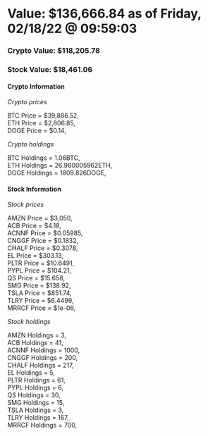 # Value: $136,666.84 as of Friday, 02/18/22 @ 09:59:03 

### Crypto Value: $118,205.78

### Stock Value: $18,461.06

#### Crypto Information 
*Crypto prices* 

BTC Price = $39,886.52,  
ETH Price = $2,806.85,  
DOGE Price = $0.14,  


*Crypto holdings* 

BTC Holdings = 1.06BTC,  
ETH Holdings = 26.960005962ETH,  
DOGE Holdings = 1809.826DOGE,  


#### Stock Information 

*Stock prices* 

AMZN Price = $3,050,  
ACB Price = $4.18,  
ACNNF Price = $0.05985,  
CNGGF Price = $0.1832,  
CHALF Price = $0.3078,  
EL Price = $303.13,  
PLTR Price = $10.6491,  
PYPL Price = $104.21,  
QS Price = $15.658,  
SMG Price = $138.92,  
TSLA Price = $851.74,  
TLRY Price = $6.4499,  
MRRCF Price = $1e-06,  


*Stock holdings* 

AMZN Holdings = 3,  
ACB Holdings = 41,  
ACNNF Holdings = 1000,  
CNGGF Holdings = 200,  
CHALF Holdings = 217,  
EL Holdings = 5,  
PLTR Holdings = 61,  
PYPL Holdings = 6,  
QS Holdings = 30,  
SMG Holdings = 15,  
TSLA Holdings = 3,  
TLRY Holdings = 167,  
MRRCF Holdings = 700,  


